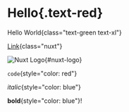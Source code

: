 # Hello{.text-red}

Hello World{class="text-green text-xl"}

[Link](https://nuxt.com){class="nuxt"}

![Nuxt Logo](https://nuxt.com/assets/design-kit/logo/icon-green.svg){#nuxt-logo}

`code`{style="color: red"}

_italic_{style="color: blue"}

**bold**{style="color: blue"}!